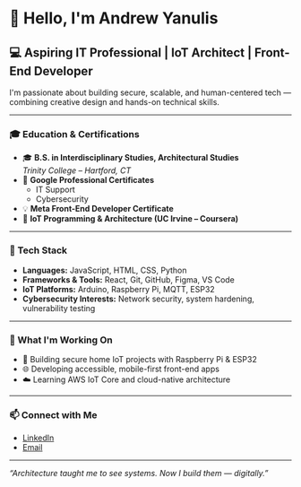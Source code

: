 # 👋 Hello, I'm Andrew Yanulis

## 💻 Aspiring IT Professional | IoT Architect | Front-End Developer

I'm passionate about building secure, scalable, and human-centered tech — combining creative design and hands-on technical skills.

---

### 🎓 Education & Certifications

- 🎓 **B.S. in Interdisciplinary Studies, Architectural Studies**  
  *Trinity College – Hartford, CT*
- 📜 **Google Professional Certificates**  
  - IT Support  
  - Cybersecurity
- 💡 **Meta Front-End Developer Certificate**
- 🔌 **IoT Programming & Architecture (UC Irvine – Coursera)**

---

### 🧰 Tech Stack

- **Languages:** JavaScript, HTML, CSS, Python  
- **Frameworks & Tools:** React, Git, GitHub, Figma, VS Code  
- **IoT Platforms:** Arduino, Raspberry Pi, MQTT, ESP32  
- **Cybersecurity Interests:** Network security, system hardening, vulnerability testing  

---

### 🚀 What I'm Working On

- 🔐 Building secure home IoT projects with Raspberry Pi & ESP32  
- 🌐 Developing accessible, mobile-first front-end apps  
- ☁️ Learning AWS IoT Core and cloud-native architecture

---

### 📫 Connect with Me

- [LinkedIn](https://linkedin.com/in/andrewyanulis)  
- [Email](mailto:andrew.yanulis@me.com)

---

*“Architecture taught me to see systems. Now I build them — digitally.”*
